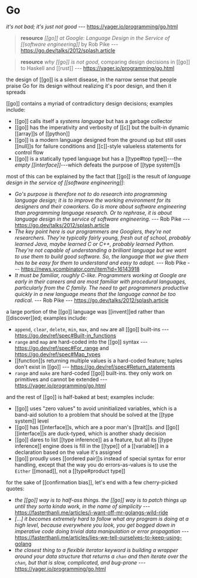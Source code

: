 # Go

_it's not bad; it's just not good_ --- <https://yager.io/programming/go.html>

> **resource** _[[go]] at Google: Language Design in the Service of [[software engineering]]_ by Rob Pike --- <https://go.dev/talks/2012/splash.article>

> **resource** _why [[go]] is not good_, comparing design decisions in [[go]] to Haskell and [[rust]] --- <https://yager.io/programming/go.html>

the design of [[go]] is a silent disease, in the narrow sense that people praise Go for its design without realizing it's poor design, and then it spreads

[[go]] contains a myriad of contradictory design decisions; examples include:

- [[go]] calls itself a _systems language_ but has a garbage collector
- [[go]] has the imperativity and verbosity of [[c]] but the built-in dynamic [[array]]s of [[python]]
- [[go]] is a modern language designed from the ground up but still uses [[null]]s for failure conditions and [[c]]-style valueless statements for control flow
- [[go]] is a statically typed language but has a [[type#top type]]---the _empty [[interface]]_---which defeats the purpose of [[type system]]s

most of this can be explained by the fact that [[go]] is the result of _language design in the service of [[software engineering]]_:

- _Go's purpose is therefore not to do research into programming language design; it is to improve the working environment for its designers and their coworkers. Go is more about software engineering than programming language research. Or to rephrase, it is about language design in the service of software engineering._ --- Rob Pike --- <https://go.dev/talks/2012/splash.article>
- _The key point here is our programmers are Googlers, they're not researchers. They're typically fairly young, fresh out of school, probably learned Java, maybe learned C or C++, probably learned Python. They're not capable of understanding a brilliant language but we want to use them to build good software. So, the language that we give them has to be easy for them to understand and easy to adopt._ --- Rob Pike --- <https://news.ycombinator.com/item?id=16143918>
- _It must be familiar, roughly C-like. Programmers working at Google are early in their careers and are most familiar with procedural languages, particularly from the C family. The need to get programmers productive quickly in a new language means that the language cannot be too radical._ --- Rob Pike --- <https://go.dev/talks/2012/splash.article>

a large portion of the [[go]] language was [[invent]]ed rather than [[discover]]ed; examples include:

- `append`, `clear`, `delete`, `min`, `max`, and `new` are all [[go]] built-ins --- <https://go.dev/ref/spec#Built-in_functions>
- `range` and `map` are hard-coded into the [[go]] syntax --- <https://go.dev/ref/spec#For_range> and <https://go.dev/ref/spec#Map_types>
- [[function]]s returning multiple values is a hard-coded feature; tuples don't exist in [[go]] --- <https://go.dev/ref/spec#Return_statements>
- `range` and `make` are hard-coded [[go]] built-ins. they only work on primitives and cannot be extended --- <https://yager.io/programming/go.html>

and the rest of [[go]] is half-baked at best; examples include:

- [[go]] uses "zero values" to avoid uninitialized variables, which is a band-aid solution to a problem that should be solved at the [[type system]] level
- [[go]] has [[interface]]s, which are a poor man's [[trait]]s. and [[go]] [[interface]]s are duck-typed, which is another shady decision
- [[go]] dares to list [[type inference]] as a feature, but all its [[type inference]] engine does is fill in the [[type]] of a [[variable]] in a declaration based on the value it's assigned
- [[go]] proudly uses [[ordered pair]]s instead of special syntax for error handling, except that the way you do errors-as-values is to use the `Either` [[monad]], not a [[type#product type]]

for the sake of [[confirmation bias]], let's end with a few cherry-picked quotes:

- _the [[go]] way is to half-ass things. the [[go]] way is to patch things up until they sorta kinda work, in the name of simplicity_ --- <https://fasterthanli.me/articles/i-want-off-mr-golangs-wild-ride>
- _[...] it becomes extremely hard to follow what any program is doing at a high level, because everywhere you look, you get bogged down in imperative code doing trivial data manipulation or error propagation_ --- <https://fasterthanli.me/articles/lies-we-tell-ourselves-to-keep-using-golang>
- _the closest thing to a flexible iterator keyword is building a wrapper around your data structure that returns a `chan` and then iterate over the `chan`, but that is slow, complicated, and bug-prone_ --- <https://yager.io/programming/go.html>
